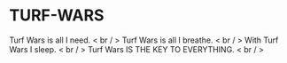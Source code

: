 # TURF-WARS

Turf Wars is all I need. < br / >
Turf Wars is all I breathe. < br / >
With Turf Wars I sleep. < br / >
Turf Wars IS THE KEY TO EVERYTHING. < br / >
